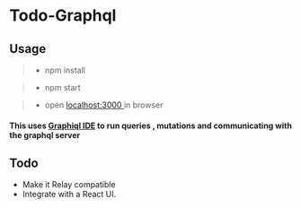 # Todo-Graphql

## Usage
>- npm install

>- npm start

>- open <a href="http://localhost:3000/">localhost:3000 </a> in browser

#### This uses <a href="https://github.com/graphql/graphiql">Graphiql IDE</a> to run queries , mutations and communicating with the graphql server



## Todo
  - Make it Relay compatible
  - Integrate with a React UI.
